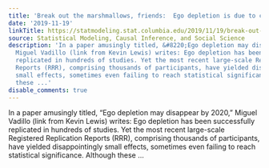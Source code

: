 ```yaml
---
title: 'Break out the marshmallows, friends:  Ego depletion is due to change sign!'
date: '2019-11-19'
linkTitle: https://statmodeling.stat.columbia.edu/2019/11/19/break-out-the-marshmallows-friends-ego-depletion-is-due-to-change-sign/
source: Statistical Modeling, Causal Inference, and Social Science
description: 'In a paper amusingly titled, &#8220;Ego depletion may disappear by 2020,&#8221;
  Miguel Vadillo (link from Kevin Lewis) writes: Ego depletion has been successfully
  replicated in hundreds of studies. Yet the most recent large-scale Registered Replication
  Reports (RRR), comprising thousands of participants, have yielded disappointingly
  small effects, sometimes even failing to reach statistical significance. Although
  these ...'
disable_comments: true
---
```

In a paper amusingly titled, &#8220;Ego depletion may disappear by 2020,&#8221; Miguel Vadillo (link from Kevin Lewis) writes: Ego depletion has been successfully replicated in hundreds of studies. Yet the most recent large-scale Registered Replication Reports (RRR), comprising thousands of participants, have yielded disappointingly small effects, sometimes even failing to reach statistical significance. Although these ...